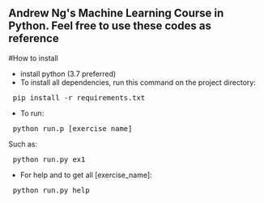 Andrew Ng's Machine Learning Course in Python.
Feel free to use these codes as reference
------------------------------------------------
#How to install
- install python (3.7 preferred)
- To install all dependencies, run this command on the project directory:
<pre> pip install -r requirements.txt </pre>
- To run:
<pre> python run.p [exercise_name] </pre>
Such as: <br>
<pre> python run.py ex1 </pre>
- For help and to get all [exercise_name]:
<pre> python run.py help </pre>
